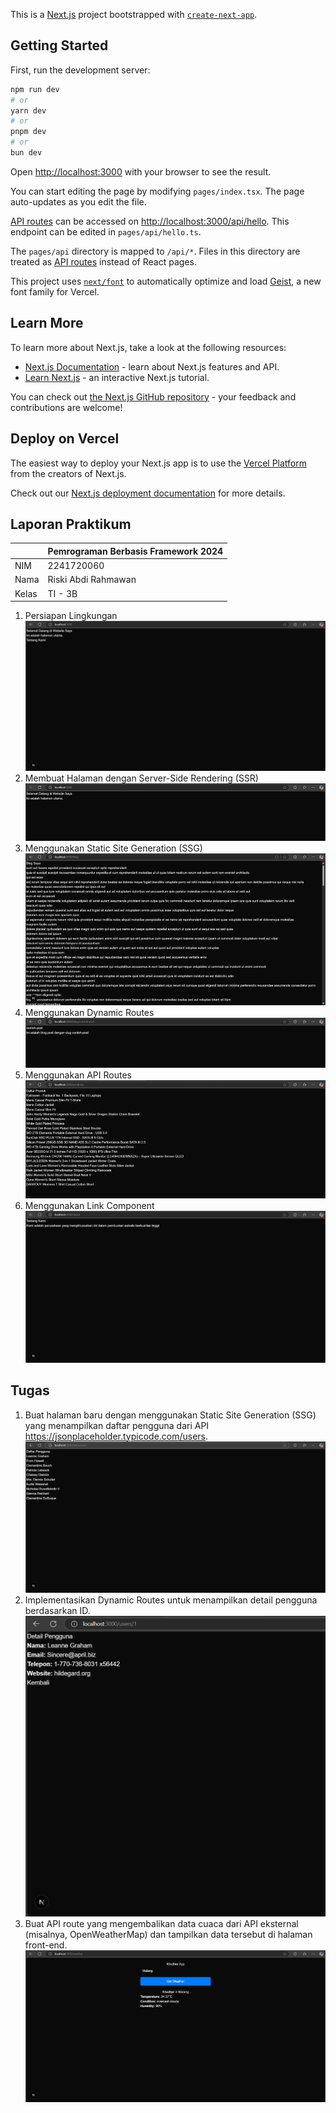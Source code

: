 This is a [Next.js](https://nextjs.org) project bootstrapped with [`create-next-app`](https://nextjs.org/docs/pages/api-reference/create-next-app).

## Getting Started

First, run the development server:

```bash
npm run dev
# or
yarn dev
# or
pnpm dev
# or
bun dev
```

Open [http://localhost:3000](http://localhost:3000) with your browser to see the result.

You can start editing the page by modifying `pages/index.tsx`. The page auto-updates as you edit the file.

[API routes](https://nextjs.org/docs/pages/building-your-application/routing/api-routes) can be accessed on [http://localhost:3000/api/hello](http://localhost:3000/api/hello). This endpoint can be edited in `pages/api/hello.ts`.

The `pages/api` directory is mapped to `/api/*`. Files in this directory are treated as [API routes](https://nextjs.org/docs/pages/building-your-application/routing/api-routes) instead of React pages.

This project uses [`next/font`](https://nextjs.org/docs/pages/building-your-application/optimizing/fonts) to automatically optimize and load [Geist](https://vercel.com/font), a new font family for Vercel.

## Learn More

To learn more about Next.js, take a look at the following resources:

- [Next.js Documentation](https://nextjs.org/docs) - learn about Next.js features and API.
- [Learn Next.js](https://nextjs.org/learn-pages-router) - an interactive Next.js tutorial.

You can check out [the Next.js GitHub repository](https://github.com/vercel/next.js) - your feedback and contributions are welcome!

## Deploy on Vercel

The easiest way to deploy your Next.js app is to use the [Vercel Platform](https://vercel.com/new?utm_medium=default-template&filter=next.js&utm_source=create-next-app&utm_campaign=create-next-app-readme) from the creators of Next.js.

Check out our [Next.js deployment documentation](https://nextjs.org/docs/pages/building-your-application/deploying) for more details.

## Laporan Praktikum

|  | Pemrograman Berbasis Framework 2024 |
|--|--|
| NIM |  2241720060|
| Nama |  Riski Abdi Rahmawan |
| Kelas | TI - 3B |

1. Persiapan Lingkungan
![langkah1](img/langkah%201.png)
2. Membuat Halaman dengan Server-Side Rendering (SSR)
![langkah2](img/langkah%202.png)
3. Menggunakan Static Site Generation (SSG) 
![langkah3](img/langkah%203.png)
4. Menggunakan Dynamic Routes
![langkah4](img/langkah%204.png)
5. Menggunakan API Routes
![langkah4](img/langkah%205.png)
6. Menggunakan Link Component 
![langkah6](img/langkah%206.png)

## Tugas
1. Buat halaman baru dengan menggunakan Static Site Generation (SSG) yang menampilkan daftar 
pengguna dari API https://jsonplaceholder.typicode.com/users.
![tugasno1](img/tugas%20no%201.png)
2. Implementasikan Dynamic Routes untuk menampilkan detail pengguna berdasarkan ID.
![tugasno2](img/tugas%20no%202.png)
3. Buat API route yang mengembalikan data cuaca dari API eksternal (misalnya, 
OpenWeatherMap) dan tampilkan data tersebut di halaman front-end.
![tugasno3](img/tugas%20no%203.png)